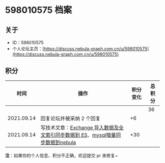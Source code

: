 # 598010575 档案

## 关于

- ID：598010575
- 个人论坛主页：[https://discuss.nebula-graph.com.cn/u/598010575](https://discuss.nebula-graph.com.cn/u/598010575)

## 积分

| 时间 | 操作 | 积分变化 | 总积分  |
| --- | --- | --- | --- |
|  |  |  | 36 |
| 2021.09.14 | 回复论坛并被采纳 2 个回复 | +6 |  |
| 2021.09.14 | 写技术文章：[Exchange 导入数据及全文索引同步数据到 ES](https://discuss.nebula-graph.com.cn/t/topic/5351)​、[mysql增量同步数据到nebula](https://discuss.nebula-graph.com.cn/t/topic/5388) ​| +30 |  |


**注**：如果你的个人信息、积分不正确，欢迎提交 pr 来修复~